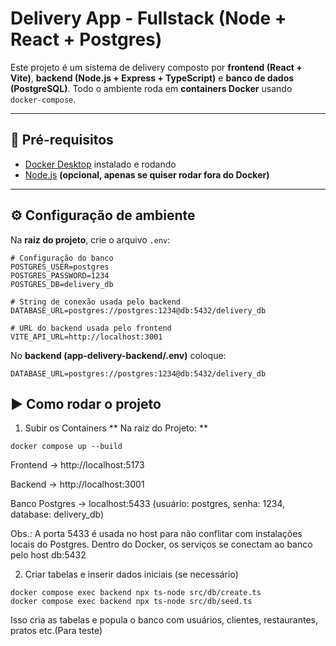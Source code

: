 # Delivery App - Fullstack (Node + React + Postgres)

Este projeto é um sistema de delivery composto por **frontend (React + Vite)**, **backend (Node.js + Express + TypeScript)** e **banco de dados (PostgreSQL)**.
Todo o ambiente roda em **containers Docker** usando `docker-compose`.

---

## 🚀 Pré-requisitos

- [Docker Desktop](https://www.docker.com/products/docker-desktop/) instalado e rodando
- [Node.js](https://nodejs.org/) **(opcional, apenas se quiser rodar fora do Docker)**

---
## ⚙️ Configuração de ambiente

Na **raiz do projeto**, crie o arquivo `.env`:

```env
# Configuração do banco
POSTGRES_USER=postgres
POSTGRES_PASSWORD=1234
POSTGRES_DB=delivery_db

# String de conexão usada pelo backend
DATABASE_URL=postgres://postgres:1234@db:5432/delivery_db

# URL do backend usada pelo frontend
VITE_API_URL=http://localhost:3001
```
No **backend (app-delivery-backend/.env)** coloque:

```env
DATABASE_URL=postgres://postgres:1234@db:5432/delivery_db
```

## ▶️ Como rodar o projeto

1) Subir os Containers
** Na raiz do Projeto: **
```env
docker compose up --build
```

Frontend → http://localhost:5173

Backend → http://localhost:3001

Banco Postgres → localhost:5433 (usuário: postgres, senha: 1234, database: delivery_db)

Obs.: A porta 5433 é usada no host para não conflitar com instalações locais do Postgres.
Dentro do Docker, os serviços se conectam ao banco pelo host db:5432

2) Criar tabelas e inserir dados iniciais (se necessário)
```env
docker compose exec backend npx ts-node src/db/create.ts
docker compose exec backend npx ts-node src/db/seed.ts
```
Isso cria as tabelas e popula o banco com usuários, clientes, restaurantes, pratos etc.(Para teste)
